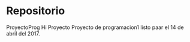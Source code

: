 # Repositorio
ProyectoProg
Hi Proyecto
Proyecto de programacion1 listo paar el 14 de abril del 2017.
